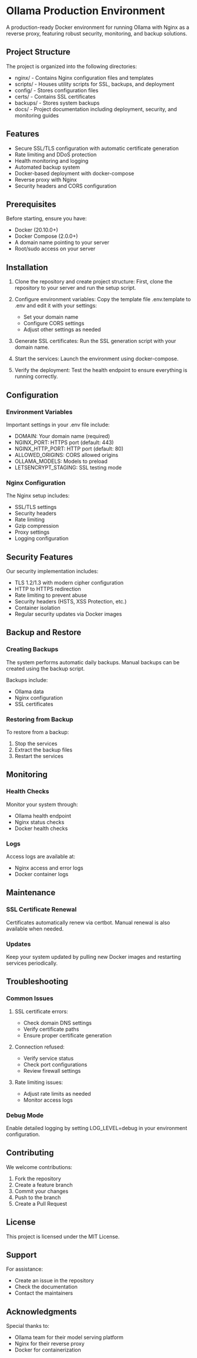 # Ollama Production Environment

A production-ready Docker environment for running Ollama with Nginx as a reverse proxy, featuring robust security, monitoring, and backup solutions.

## Project Structure

The project is organized into the following directories:

- nginx/ - Contains Nginx configuration files and templates
- scripts/ - Houses utility scripts for SSL, backups, and deployment
- config/ - Stores configuration files
- certs/ - Contains SSL certificates
- backups/ - Stores system backups
- docs/ - Project documentation including deployment, security, and monitoring guides

## Features

- Secure SSL/TLS configuration with automatic certificate generation
- Rate limiting and DDoS protection
- Health monitoring and logging
- Automated backup system
- Docker-based deployment with docker-compose
- Reverse proxy with Nginx
- Security headers and CORS configuration

## Prerequisites

Before starting, ensure you have:

- Docker (20.10.0+)
- Docker Compose (2.0.0+)
- A domain name pointing to your server
- Root/sudo access on your server

## Installation

1. Clone the repository and create project structure:
   First, clone the repository to your server and run the setup script.

2. Configure environment variables:
   Copy the template file .env.template to .env and edit it with your settings:
   - Set your domain name
   - Configure CORS settings
   - Adjust other settings as needed

3. Generate SSL certificates:
   Run the SSL generation script with your domain name.

4. Start the services:
   Launch the environment using docker-compose.

5. Verify the deployment:
   Test the health endpoint to ensure everything is running correctly.

## Configuration

### Environment Variables

Important settings in your .env file include:

- DOMAIN: Your domain name (required)
- NGINX_PORT: HTTPS port (default: 443)
- NGINX_HTTP_PORT: HTTP port (default: 80)
- ALLOWED_ORIGINS: CORS allowed origins
- OLLAMA_MODELS: Models to preload
- LETSENCRYPT_STAGING: SSL testing mode

### Nginx Configuration

The Nginx setup includes:

- SSL/TLS settings
- Security headers
- Rate limiting
- Gzip compression
- Proxy settings
- Logging configuration

## Security Features

Our security implementation includes:

- TLS 1.2/1.3 with modern cipher configuration
- HTTP to HTTPS redirection
- Rate limiting to prevent abuse
- Security headers (HSTS, XSS Protection, etc.)
- Container isolation
- Regular security updates via Docker images

## Backup and Restore

### Creating Backups

The system performs automatic daily backups. Manual backups can be created using the backup script.

Backups include:
- Ollama data
- Nginx configuration
- SSL certificates

### Restoring from Backup

To restore from a backup:

1. Stop the services
2. Extract the backup files
3. Restart the services

## Monitoring

### Health Checks

Monitor your system through:
- Ollama health endpoint
- Nginx status checks
- Docker health checks

### Logs

Access logs are available at:
- Nginx access and error logs
- Docker container logs

## Maintenance

### SSL Certificate Renewal

Certificates automatically renew via certbot. Manual renewal is also available when needed.

### Updates

Keep your system updated by pulling new Docker images and restarting services periodically.

## Troubleshooting

### Common Issues

1. SSL certificate errors:
   - Check domain DNS settings
   - Verify certificate paths
   - Ensure proper certificate generation

2. Connection refused:
   - Verify service status
   - Check port configurations
   - Review firewall settings

3. Rate limiting issues:
   - Adjust rate limits as needed
   - Monitor access logs

### Debug Mode

Enable detailed logging by setting LOG_LEVEL=debug in your environment configuration.

## Contributing

We welcome contributions:

1. Fork the repository
2. Create a feature branch
3. Commit your changes
4. Push to the branch
5. Create a Pull Request

## License

This project is licensed under the MIT License.

## Support

For assistance:
- Create an issue in the repository
- Check the documentation
- Contact the maintainers

## Acknowledgments

Special thanks to:
- Ollama team for their model serving platform
- Nginx for their reverse proxy
- Docker for containerization 